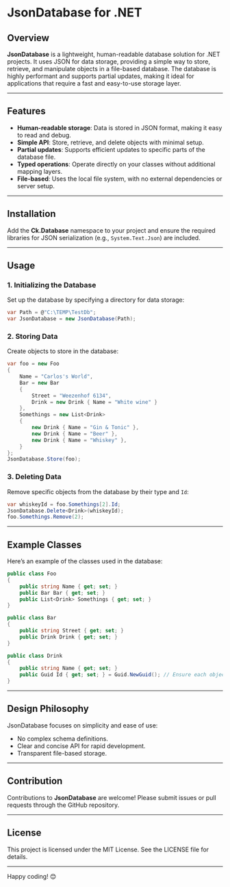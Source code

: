 # JsonDatabase for .NET

## Overview

**JsonDatabase** is a lightweight, human-readable database solution for .NET projects. It uses JSON for data storage, providing a simple way to store, retrieve, and manipulate objects in a file-based database. The database is highly performant and supports partial updates, making it ideal for applications that require a fast and easy-to-use storage layer.

---

## Features

- **Human-readable storage**: Data is stored in JSON format, making it easy to read and debug.
- **Simple API**: Store, retrieve, and delete objects with minimal setup.
- **Partial updates**: Supports efficient updates to specific parts of the database file.
- **Typed operations**: Operate directly on your classes without additional mapping layers.
- **File-based**: Uses the local file system, with no external dependencies or server setup.

---

## Installation

Add the **Ck.Database** namespace to your project and ensure the required libraries for JSON serialization (e.g., `System.Text.Json`) are included.

---

## Usage

### 1. Initializing the Database

Set up the database by specifying a directory for data storage:

```csharp
var Path = @"C:\TEMP\TestDb";
var JsonDatabase = new JsonDatabase(Path);
```

### 2. Storing Data

Create objects to store in the database:

```csharp
var foo = new Foo
{
    Name = "Carlos's World",
    Bar = new Bar
    {
        Street = "Weezenhof 6134",
        Drink = new Drink { Name = "White wine" }
    },
    Somethings = new List<Drink>
    {
        new Drink { Name = "Gin & Tonic" },
        new Drink { Name = "Beer" },
        new Drink { Name = "Whiskey" },
    }
};
JsonDatabase.Store(foo);
```

### 3. Deleting Data

Remove specific objects from the database by their type and `Id`:

```csharp
var whiskeyId = foo.Somethings[2].Id;
JsonDatabase.Delete<Drink>(whiskeyId);
foo.Somethings.Remove(2);
```

---

## Example Classes

Here’s an example of the classes used in the database:

```csharp
public class Foo
{
    public string Name { get; set; }
    public Bar Bar { get; set; }
    public List<Drink> Somethings { get; set; }
}

public class Bar
{
    public string Street { get; set; }
    public Drink Drink { get; set; }
}

public class Drink
{
    public string Name { get; set; }
    public Guid Id { get; set; } = Guid.NewGuid(); // Ensure each object has a unique identifier
}
```

---

## Design Philosophy

JsonDatabase focuses on simplicity and ease of use:
- No complex schema definitions.
- Clear and concise API for rapid development.
- Transparent file-based storage.

---

## Contribution

Contributions to **JsonDatabase** are welcome! Please submit issues or pull requests through the GitHub repository.

---

## License

This project is licensed under the MIT License. See the LICENSE file for details.

---

Happy coding! 😊